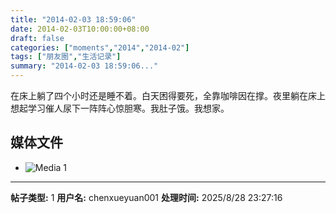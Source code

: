 ```yaml
---
title: "2014-02-03 18:59:06"
date: 2014-02-03T10:00:00+08:00
draft: false
categories: ["moments","2014","2014-02"]
tags: ["朋友圈","生活记录"]
summary: "2014-02-03 18:59:06..."
---
```


在床上躺了四个小时还是睡不着。白天困得要死，全靠咖啡因在撑。夜里躺在床上想起学习催人尿下一阵阵心惊胆寒。我肚子饿。我想家。

## 媒体文件

- ![Media 1](/Moments/photos/2014-02-03/201402031859060.jpg)

---

**帖子类型:** 1
**用户名:** chenxueyuan001
**处理时间:** 2025/8/28 23:27:16